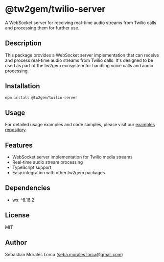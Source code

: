 # @tw2gem/twilio-server

A WebSocket server for receiving real-time audio streams from Twilio calls and processing them for further use.

## Description

This package provides a WebSocket server implementation that can receive and process real-time audio streams from Twilio calls. It's designed to be used as part of the tw2gem ecosystem for handling voice calls and audio processing.

## Installation

```bash
npm install @tw2gem/twilio-server
```

## Usage

For detailed usage examples and code samples, please visit our [examples repository](https://github.com/TianMaster93/tw2gem/tree/master/packages/examples).

## Features

- WebSocket server implementation for Twilio media streams
- Real-time audio stream processing
- TypeScript support
- Easy integration with other tw2gem packages

## Dependencies

- ws: ^8.18.2

## License

MIT

## Author

Sebastian Morales Lorca (seba.morales.lorca@gmail.com) 